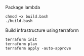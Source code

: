 Package lambda
```
chmod +x build.bash
./build.bash
```

Build infrastructure using terraform
```
terraform init
terraform plan
terraform apply -auto-approve
```
